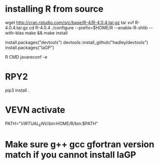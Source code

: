 # installing R from source 
wget http://cran.rstudio.com/src/base/R-4/R-4.0.4.tar.gz
tar xvf R-4.0.4.tar.gz
cd R-4.0.4
./configure --prefix=$HOME/R --enable-R-shlib --with-blas
make && make install


install.packages("devtools")
devtools::install_github("hadley/devtools")
install.packages("laGP")

R CMD javareconf -e


# RPY2
pip3 install .

# VEVN activate
PATH="$VIRTUAL_ENV/bin:$HOME/R/bin:$PATH"

# Make sure g++ gcc gfortran version match if you cannot install laGP